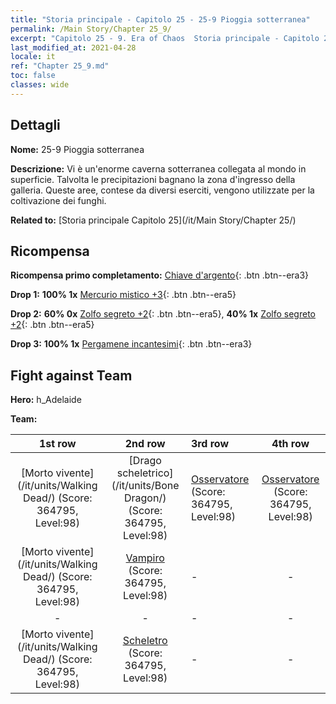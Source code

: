 ```yaml
---
title: "Storia principale - Capitolo 25 - 25-9 Pioggia sotterranea"
permalink: /Main Story/Chapter 25_9/
excerpt: "Capitolo 25 - 9. Era of Chaos  Storia principale - Capitolo 25_9. 25-9 Pioggia sotterranea"
last_modified_at: 2021-04-28
locale: it
ref: "Chapter 25_9.md"
toc: false
classes: wide
---
```


## Dettagli

 **Nome:** 25-9 Pioggia sotterranea

 **Descrizione:** Vi è un'enorme caverna sotterranea collegata al mondo in superficie. Talvolta le precipitazioni bagnano la zona d'ingresso della galleria. Queste aree, contese da diversi eserciti, vengono utilizzate per la coltivazione dei funghi.

 **Related to:** [Storia principale Capitolo 25](/it/Main Story/Chapter 25/)

## Ricompensa

 **Ricompensa primo completamento:** [Chiave d'argento](/ItemsIT/con_693/){: .btn .btn--era3}

 **Drop 1:** **100% 1x** [Mercurio mistico +3](/ItemsIT/mat_84/){: .btn .btn--era5}

 **Drop 2:** **60% 0x** [Zolfo segreto +2](/ItemsIT/mat_78/){: .btn .btn--era5}, **40% 1x** [Zolfo segreto +2](/ItemsIT/mat_78/){: .btn .btn--era5}

 **Drop 3:** **100% 1x** [Pergamene incantesimi](/ItemsIT/con_694/){: .btn .btn--era3}


## Fight against Team
 **Hero:** h_Adelaide

 **Team:**


  | 1st row | 2nd row | 3rd row | 4th row |
  |:----:|:----:|:----|:----:|
  | [Morto vivente](/it/units/Walking Dead/) (Score: 364795, Level:98)  | [Drago scheletrico](/it/units/Bone Dragon/) (Score: 364795, Level:98)  | [Osservatore](/it/units/Beholder/) (Score: 364795, Level:98)  | [Osservatore](/it/units/Beholder/) (Score: 364795, Level:98)  |
  | [Morto vivente](/it/units/Walking Dead/) (Score: 364795, Level:98)  | [Vampiro](/it/units/Vampire/) (Score: 364795, Level:98)  | - | - |
  | - | - | - | - |
  | [Morto vivente](/it/units/Walking Dead/) (Score: 364795, Level:98)  | [Scheletro](/it/units/Skeleton/) (Score: 364795, Level:98)  | - | - |


